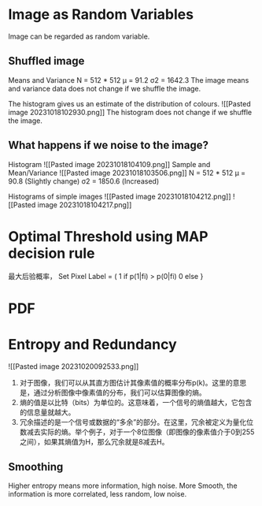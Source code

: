 # Image as Random Variables
Image can be regarded as random variable. 
## Shuffled image
Means and Variance
N = 512 * 512
µ = 91.2
σ2 = 1642.3
The image means and variance data does not change if we shuffle the image. 

The histogram gives us an estimate of the distribution of colours. 
![[Pasted image 20231018102930.png]]
The histogram does not change if we shuffle the image. 

## What happens if we noise to the image? 
Histogram
![[Pasted image 20231018104109.png]]
Sample and Mean/Variance
![[Pasted image 20231018103506.png]]
N = 512 * 512
µ = 90.8 (Slightly change)
σ2 = 1850.6 (Increased)

Histograms of simple images
![[Pasted image 20231018104212.png]]
![[Pasted image 20231018104217.png]]
# Optimal Threshold using MAP decision rule 
最大后验概率， 
Set Pixel Label = (
1 if p(1|fi) > p(0|fi)
0 else }
# PDF

# Entropy and Redundancy

![[Pasted image 20231020092533.png]]
1. 对于图像，我们可以从其直方图估计其像素值的概率分布p(k)。这里的意思是，通过分析图像中像素值的分布，我们可以估算图像的熵。
2. 熵的值是以比特（bits）为单位的。这意味着，一个信号的熵值越大，它包含的信息量就越大。
3. 冗余描述的是一个信号或数据的“多余”的部分。在这里，冗余被定义为量化位数减去实际的熵。举个例子，对于一个8位图像（即图像的像素值介于0到255之间），如果其熵值为H，那么冗余就是8减去H。
## Smoothing
Higher entropy means more information, high noise. 
More Smooth, the information is more correlated, less random, low noise. 
